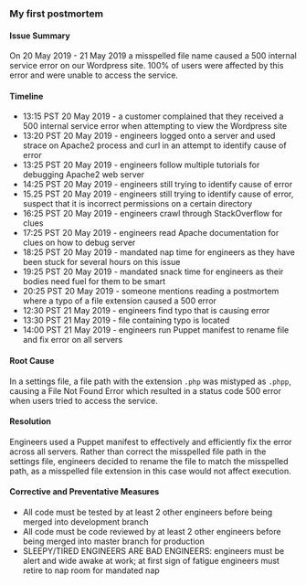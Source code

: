 ### My first postmortem
#### Issue Summary
On 20 May 2019 - 21 May 2019 a misspelled file name caused a 500 internal service error on our Wordpress site. 100% of users were affected by this error and were unable to access the service.
#### Timeline
* 13:15 PST 20 May 2019 - a customer complained that they received a 500 internal service error when attempting to view the Wordpress site 
* 13:20 PST 20 May 2019 - engineers logged onto a server and used strace on Apache2 process and curl in an attempt to identify cause of error 
* 13:25 PST 20 May 2019 - engineers follow multiple tutorials for debugging Apache2 web server 
* 14:25 PST 20 May 2019 - engineers still trying to identify cause of error
* 15.25 PST 20 May 2019 - engineers still trying to identify cause of error, suspect that it is incorrect permissions on a certain directory 
* 16:25 PST 20 May 2019 - engineers crawl through StackOverflow for clues 
* 17:25 PST 20 May 2019 - engineers read Apache documentation for clues on how to debug server 
* 18:25 PST 20 May 2019 - mandated nap time for engineers as they have been stuck for several hours on this issue 
* 19:25 PST 20 May 2019 - mandated snack time for engineers as their bodies need fuel for them to be smart 
* 20:25 PST 20 May 2019 - someone mentions reading a postmortem where a typo of a file extension caused a 500 error 
* 12:30 PST 21 May 2019 - engineers find typo that is causing error 
* 13:30 PST 21 May 2019 - file containing typo is located 
* 14:00 PST 21 May 2019 - engineers run Puppet manifest to rename file and fix error on all servers
#### Root Cause
In a settings file, a file path with the extension `.php` was mistyped as `.phpp`, causing a File Not Found Error which resulted in a status code 500 error when users tried to access the service.
#### Resolution
Engineers used a Puppet manifest to effectively and efficiently fix the error across all servers. Rather than correct the misspelled file path in the settings file, engineers decided to rename the file to match the misspelled path, as a misspelled file extension in this case would not affect execution.
#### Corrective and Preventative Measures
* All code must be tested by at least 2 other engineers before being merged into development branch
* All code must be code reviewed by at least 2 other engineers before being merged into master branch for production
* SLEEPY/TIRED ENGINEERS ARE BAD ENGINEERS: engineers must be alert and wide awake at work; at first sign of fatigue engineers must retire to nap room for mandated nap
